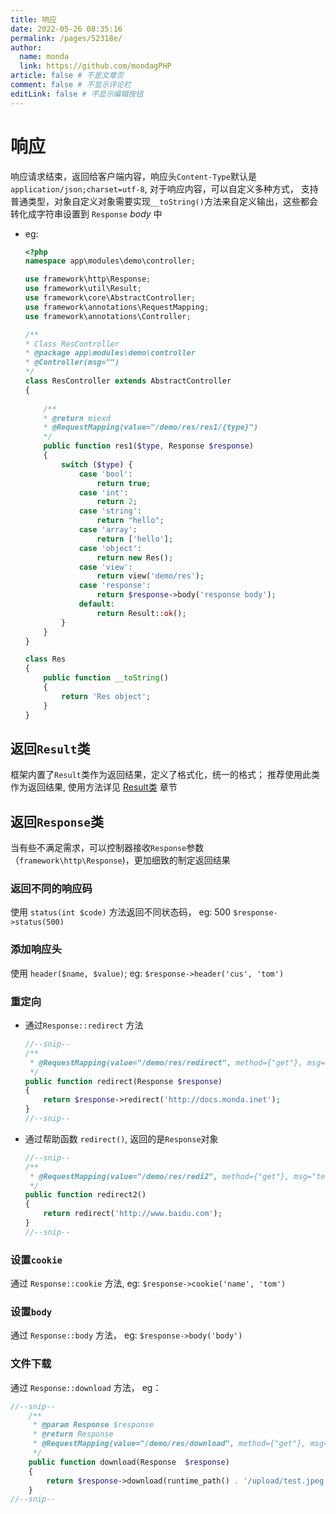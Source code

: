 ```yaml
---
title: 响应
date: 2022-05-26 08:35:16
permalink: /pages/52318e/
author: 
  name: monda
  link: https://github.com/mondagPHP
article: false # 不是文章页
comment: false # 不显示评论栏
editLink: false # 不显示编辑按钮
---
```

# 响应

响应请求结束，返回给客户端内容，响应头`Content-Type`默认是`application/json;charset=utf-8`, 对于响应内容，可以自定义多种方式， 支持普通类型，对象自定义对象需要实现`__toString()`方法来自定义输出，这些都会转化成字符串设置到 `Response` *body* 中

- eg:

    ```php
    <?php
    namespace app\modules\demo\controller;

    use framework\http\Response;
    use framework\util\Result;
    use framework\core\AbstractController;
    use framework\annotations\RequestMapping;
    use framework\annotations\Controller;

    /**
    * Class ResController
    * @package app\modules\demo\controller
    * @Controller(msg="")
    */
    class ResController extends AbstractController
    {
       
        /**
        * @return miexd
        * @RequestMapping(value="/demo/res/res1/{type}")
        */
        public function res1($type, Response $response)
        {
            switch ($type) {
                case 'bool':
                    return true;
                case 'int':
                    return 2;
                case 'string':
                    return "hello";
                case 'array':
                    return ['hello'];
                case 'object':
                    return new Res();
                case 'view':
                    return view('demo/res');
                case 'response':
                    return $response->body('response body');
                default:
                    return Result::ok();
            }
        }
    }

    class Res
    {
        public function __toString()
        {
            return 'Res object';
        }
    }
    ```

## 返回`Result`类

框架内置了`Result`类作为返回结果，定义了格式化，统一的格式； 推荐使用此类作为返回结果, 使用方法详见 [Result类](heros-worker-framework/utils-result.md) 章节

## 返回`Response`类

当有些不满足需求，可以控制器接收`Response`参数（`framework\http\Response`)，更加细致的制定返回结果

### 返回不同的响应码

使用 `status(int $code)` 方法返回不同状态码， eg: 500 `$response->status(500)`

### 添加响应头

使用 `header($name, $value)`; eg: `$response->header('cus', 'tom')`

### 重定向

- 通过`Response::redirect` 方法

    ```php
    //--snip--
    /**
     * @RequestMapping(value="/demo/res/redirect", method={"get"}, msg="test")
     */
    public function redirect(Response $response)
    {
        return $response->redirect('http://docs.monda.inet');
    }
    //--snip--
    ```

- 通过帮助函数 `redirect()`, 返回的是`Response`对象

    ```php
    //--snip--
    /**
     * @RequestMapping(value="/demo/res/redi2", method={"get"}, msg="test")
     */
    public function redirect2()
    {
        return redirect('http://www.baidu.com');
    }
    //--snip--
    ```

### 设置`cookie`

通过 `Response::cookie` 方法, eg: `$response->cookie('name', 'tom')`

### 设置`body`

通过 `Response::body` 方法， eg: `$response->body('body')`

### 文件下载

通过 `Response::download` 方法， eg：

```php
//--snip--
    /**
     * @param Response $response
     * @return Response
     * @RequestMapping(value="/demo/res/download", method={"get"}, msg="test")
     */
    public function download(Response  $response)
    {
        return $response->download(runtime_path() . '/upload/test.jpeg', 'test.jpeg');
    }
//--snip--
```
